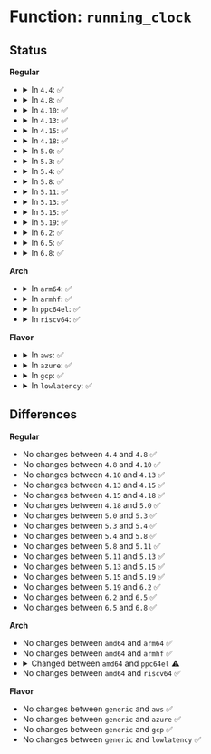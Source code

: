 # Function: <code>running_clock</code>

## Status
<b>Regular</b>
<ul>
<li>
<details>
<summary>In <code>4.4</code>: ✅</summary>

```c
u64 running_clock();
```

**Collision:** Unique Global

**Inline:** No

**Transformation:** False

**Instances:**

```
In kernel/sched/clock.c (ffffffff810b1530)
Location: kernel/sched/clock.c:432
Inline: False
Direct callers:
  - kernel/watchdog.c:watchdog
  - kernel/watchdog.c:watchdog_timer_fn
  - kernel/watchdog.c:watchdog_timer_fn
  - kernel/watchdog.c:watchdog_timer_fn
  - kernel/watchdog.c:watchdog_enable
```
**Symbols:**

```
ffffffff810b1530-ffffffff810b153b: running_clock (STB_WEAK)
```
</details>
</li>
<li>
<details>
<summary>In <code>4.8</code>: ✅</summary>

```c
u64 running_clock();
```

**Collision:** Unique Global

**Inline:** No

**Transformation:** False

**Instances:**

```
In kernel/sched/clock.c (ffffffff810b3fb0)
Location: kernel/sched/clock.c:391
Inline: False
Direct callers:
  - kernel/watchdog.c:watchdog
  - kernel/watchdog.c:watchdog_enable
  - kernel/watchdog.c:watchdog_timer_fn
  - kernel/watchdog.c:watchdog_timer_fn
  - kernel/watchdog.c:watchdog_timer_fn
```
**Symbols:**

```
ffffffff810b3fb0-ffffffff810b3fc2: running_clock (STB_WEAK)
```
</details>
</li>
<li>
<details>
<summary>In <code>4.10</code>: ✅</summary>

```c
u64 running_clock();
```

**Collision:** Unique Global

**Inline:** No

**Transformation:** False

**Instances:**

```
In kernel/sched/clock.c (ffffffff810ba5f0)
Location: kernel/sched/clock.c:391
Inline: False
Direct callers:
  - kernel/watchdog.c:watchdog
  - kernel/watchdog.c:watchdog_enable
  - kernel/watchdog.c:watchdog_timer_fn
  - kernel/watchdog.c:watchdog_timer_fn
  - kernel/watchdog.c:watchdog_timer_fn
```
**Symbols:**

```
ffffffff810ba5f0-ffffffff810ba602: running_clock (STB_WEAK)
```
</details>
</li>
<li>
<details>
<summary>In <code>4.13</code>: ✅</summary>

```c
u64 running_clock();
```

**Collision:** Unique Global

**Inline:** No

**Transformation:** False

**Instances:**

```
In kernel/sched/clock.c (ffffffff810b4e70)
Location: kernel/sched/clock.c:467
Inline: False
Direct callers:
  - kernel/watchdog.c:watchdog
  - kernel/watchdog.c:watchdog_enable
  - kernel/watchdog.c:watchdog_timer_fn
  - kernel/watchdog.c:watchdog_timer_fn
  - kernel/watchdog.c:watchdog_timer_fn
```
**Symbols:**

```
ffffffff810b4e70-ffffffff810b4e82: running_clock (STB_WEAK)
```
</details>
</li>
<li>
<details>
<summary>In <code>4.15</code>: ✅</summary>

```c
u64 running_clock();
```

**Collision:** Unique Global

**Inline:** No

**Transformation:** False

**Instances:**

```
In kernel/sched/clock.c (ffffffff810bc160)
Location: kernel/sched/clock.c:467
Inline: False
Direct callers:
  - kernel/watchdog.c:watchdog
  - kernel/watchdog.c:watchdog_enable
  - kernel/watchdog.c:watchdog_timer_fn
  - kernel/watchdog.c:watchdog_timer_fn
  - kernel/watchdog.c:watchdog_timer_fn
```
**Symbols:**

```
ffffffff810bc160-ffffffff810bc172: running_clock (STB_WEAK)
```
</details>
</li>
<li>
<details>
<summary>In <code>4.18</code>: ✅</summary>

```c
u64 running_clock();
```

**Collision:** Unique Global

**Inline:** No

**Transformation:** False

**Instances:**

```
In kernel/sched/clock.c (ffffffff810c37f0)
Location: kernel/sched/clock.c:455
Inline: False
Direct callers:
  - kernel/watchdog.c:watchdog
  - kernel/watchdog.c:watchdog_enable
  - kernel/watchdog.c:watchdog_timer_fn
  - kernel/watchdog.c:watchdog_timer_fn
  - kernel/watchdog.c:watchdog_timer_fn
```
**Symbols:**

```
ffffffff810c37f0-ffffffff810c3802: running_clock (STB_WEAK)
```
</details>
</li>
<li>
<details>
<summary>In <code>5.0</code>: ✅</summary>

```c
u64 running_clock();
```

**Collision:** Unique Global

**Inline:** No

**Transformation:** False

**Instances:**

```
In kernel/sched/clock.c (ffffffff810ccab0)
Location: kernel/sched/clock.c:478
Inline: False
Direct callers:
  - kernel/watchdog.c:watchdog_enable
  - kernel/watchdog.c:watchdog_timer_fn
  - kernel/watchdog.c:watchdog_timer_fn
  - kernel/watchdog.c:watchdog_timer_fn
  - kernel/watchdog.c:softlockup_fn
```
**Symbols:**

```
ffffffff810ccab0-ffffffff810ccac2: running_clock (STB_WEAK)
```
</details>
</li>
<li>
<details>
<summary>In <code>5.3</code>: ✅</summary>

```c
u64 running_clock();
```

**Collision:** Unique Global

**Inline:** No

**Transformation:** False

**Instances:**

```
In kernel/sched/clock.c (ffffffff810d4ea0)
Location: kernel/sched/clock.c:479
Inline: False
Direct callers:
  - kernel/watchdog.c:watchdog_enable
  - kernel/watchdog.c:watchdog_timer_fn
  - kernel/watchdog.c:watchdog_timer_fn
  - kernel/watchdog.c:watchdog_timer_fn
  - kernel/watchdog.c:softlockup_fn
```
**Symbols:**

```
ffffffff810d4ea0-ffffffff810d4eb2: running_clock (STB_WEAK)
```
</details>
</li>
<li>
<details>
<summary>In <code>5.4</code>: ✅</summary>

```c
u64 running_clock();
```

**Collision:** Unique Global

**Inline:** No

**Transformation:** False

**Instances:**

```
In kernel/sched/clock.c (ffffffff810df460)
Location: kernel/sched/clock.c:479
Inline: False
Direct callers:
  - kernel/watchdog.c:watchdog_enable
  - kernel/watchdog.c:watchdog_timer_fn
  - kernel/watchdog.c:watchdog_timer_fn
  - kernel/watchdog.c:watchdog_timer_fn
  - kernel/watchdog.c:softlockup_fn
```
**Symbols:**

```
ffffffff810df460-ffffffff810df472: running_clock (STB_WEAK)
```
</details>
</li>
<li>
<details>
<summary>In <code>5.8</code>: ✅</summary>

```c
u64 running_clock();
```

**Collision:** Unique Global

**Inline:** No

**Transformation:** False

**Instances:**

```
In kernel/sched/clock.c (ffffffff810e77b0)
Location: kernel/sched/clock.c:479
Inline: False
Direct callers:
  - kernel/watchdog.c:watchdog_enable
  - kernel/watchdog.c:watchdog_timer_fn
  - kernel/watchdog.c:watchdog_timer_fn
  - kernel/watchdog.c:softlockup_fn
```
**Symbols:**

```
ffffffff810e77b0-ffffffff810e77c2: running_clock (STB_WEAK)
```
</details>
</li>
<li>
<details>
<summary>In <code>5.11</code>: ✅</summary>

```c
u64 running_clock();
```

**Collision:** Unique Global

**Inline:** No

**Transformation:** False

**Instances:**

```
In kernel/sched/clock.c (ffffffff810e53f0)
Location: kernel/sched/clock.c:479
Inline: False
Direct callers:
  - kernel/watchdog.c:watchdog_enable
  - kernel/watchdog.c:watchdog_timer_fn
  - kernel/watchdog.c:watchdog_timer_fn
  - kernel/watchdog.c:softlockup_fn
```
**Symbols:**

```
ffffffff810e53f0-ffffffff810e5402: running_clock (STB_WEAK)
```
</details>
</li>
<li>
<details>
<summary>In <code>5.13</code>: ✅</summary>

```c
u64 running_clock();
```

**Collision:** Unique Global

**Inline:** No

**Transformation:** False

**Instances:**

```
In kernel/sched/clock.c (ffffffff810e73a0)
Location: kernel/sched/clock.c:479
Inline: False
Direct callers:
  - kernel/watchdog.c:watchdog_enable
  - kernel/watchdog.c:watchdog_enable
  - kernel/watchdog.c:watchdog_timer_fn
  - kernel/watchdog.c:watchdog_timer_fn
  - kernel/watchdog.c:watchdog_timer_fn
  - kernel/watchdog.c:softlockup_fn
  - kernel/watchdog.c:softlockup_fn
```
**Symbols:**

```
ffffffff810e73a0-ffffffff810e73b2: running_clock (STB_WEAK)
```
</details>
</li>
<li>
<details>
<summary>In <code>5.15</code>: ✅</summary>

```c
u64 running_clock();
```

**Collision:** Unique Global

**Inline:** No

**Transformation:** False

**Instances:**

```
In kernel/sched/clock.c (ffffffff810fe9b0)
Location: kernel/sched/clock.c:479
Inline: False
Direct callers:
  - kernel/watchdog.c:watchdog_enable
  - kernel/watchdog.c:watchdog_enable
  - kernel/watchdog.c:watchdog_timer_fn
  - kernel/watchdog.c:watchdog_timer_fn
  - kernel/watchdog.c:watchdog_timer_fn
  - kernel/watchdog.c:softlockup_fn
  - kernel/watchdog.c:softlockup_fn
```
**Symbols:**

```
ffffffff810fe9b0-ffffffff810fe9c2: running_clock (STB_WEAK)
```
</details>
</li>
<li>
<details>
<summary>In <code>5.19</code>: ✅</summary>

```c
u64 running_clock();
```

**Collision:** Unique Global

**Inline:** No

**Transformation:** False

**Instances:**

```
In kernel/sched/build_utility.c (ffffffff81145460)
Location: kernel/sched/clock.c:477
Inline: False
Direct callers:
  - kernel/watchdog.c:watchdog_enable
  - kernel/watchdog.c:watchdog_enable
  - kernel/watchdog.c:watchdog_timer_fn
  - kernel/watchdog.c:watchdog_timer_fn
  - kernel/watchdog.c:watchdog_timer_fn
  - kernel/watchdog.c:softlockup_fn
  - kernel/watchdog.c:softlockup_fn
```
**Symbols:**

```
ffffffff81145460-ffffffff81145478: running_clock (STB_WEAK)
```
</details>
</li>
<li>
<details>
<summary>In <code>6.2</code>: ✅</summary>

```c
u64 running_clock();
```

**Collision:** Unique Global

**Inline:** No

**Transformation:** False

**Instances:**

```
In kernel/sched/build_utility.c (ffffffff811725a0)
Location: kernel/sched/clock.c:477
Inline: False
Direct callers:
  - kernel/watchdog.c:watchdog_enable
  - kernel/watchdog.c:watchdog_enable
  - kernel/watchdog.c:watchdog_timer_fn
  - kernel/watchdog.c:watchdog_timer_fn
  - kernel/watchdog.c:watchdog_timer_fn
  - kernel/watchdog.c:softlockup_fn
  - kernel/watchdog.c:softlockup_fn
```
**Symbols:**

```
ffffffff811725a0-ffffffff811725b8: running_clock (STB_WEAK)
```
</details>
</li>
<li>
<details>
<summary>In <code>6.5</code>: ✅</summary>

```c
u64 running_clock();
```

**Collision:** Unique Global

**Inline:** No

**Transformation:** False

**Instances:**

```
In kernel/sched/build_utility.c (ffffffff81183600)
Location: kernel/sched/clock.c:502
Inline: False
Direct callers:
  - kernel/watchdog.c:watchdog_enable
  - kernel/watchdog.c:watchdog_enable
  - kernel/watchdog.c:watchdog_timer_fn
  - kernel/watchdog.c:watchdog_timer_fn
  - kernel/watchdog.c:watchdog_timer_fn
  - kernel/watchdog.c:softlockup_fn
  - kernel/watchdog.c:softlockup_fn
```
**Symbols:**

```
ffffffff81183600-ffffffff8118362a: running_clock (STB_WEAK)
```
</details>
</li>
<li>
<details>
<summary>In <code>6.8</code>: ✅</summary>

```c
u64 running_clock();
```

**Collision:** Unique Global

**Inline:** No

**Transformation:** False

**Instances:**

```
In kernel/sched/build_utility.c (ffffffff81191d40)
Location: kernel/sched/clock.c:502
Inline: False
Direct callers:
  - kernel/watchdog.c:watchdog_enable
  - kernel/watchdog.c:watchdog_enable
  - kernel/watchdog.c:watchdog_timer_fn
  - kernel/watchdog.c:watchdog_timer_fn
  - kernel/watchdog.c:watchdog_timer_fn
  - kernel/watchdog.c:softlockup_fn
  - kernel/watchdog.c:softlockup_fn
```
**Symbols:**

```
ffffffff81191d40-ffffffff81191d6a: running_clock (STB_WEAK)
```
</details>
</li>
</ul>
<b>Arch</b>
<ul>
<li>
<details>
<summary>In <code>arm64</code>: ✅</summary>

```c
u64 running_clock();
```

**Collision:** Unique Global

**Inline:** No

**Transformation:** False

**Instances:**

```
In kernel/sched/clock.c (ffff80001013ed08)
Location: kernel/sched/clock.c:479
Inline: False
Direct callers:
  - kernel/watchdog.c:watchdog_timer_fn
  - kernel/watchdog.c:__touch_watchdog
```
**Symbols:**

```
ffff80001013ed08-ffff80001013ed1c: running_clock (STB_WEAK)
```
</details>
</li>
<li>
<details>
<summary>In <code>armhf</code>: ✅</summary>

```c
u64 running_clock();
```

**Collision:** Unique Global

**Inline:** No

**Transformation:** False

**Instances:**

```
In kernel/sched/clock.c (c038ec04)
Location: kernel/sched/clock.c:479
Inline: False
Direct callers:
  - kernel/watchdog.c:watchdog_timer_fn
  - kernel/watchdog.c:__touch_watchdog
```
**Symbols:**

```
c038ec04-c038ec18: running_clock (STB_WEAK)
```
</details>
</li>
<li>
<details>
<summary>In <code>ppc64el</code>: ✅</summary>

```c
long long unsigned int running_clock();
```

**Collision:** Unique Global

**Inline:** No

**Transformation:** False

**Instances:**

```
In arch/powerpc/kernel/time.c (c00000000002be20)
Location: arch/powerpc/kernel/time.c:737
Inline: False
Direct callers:
  - kernel/watchdog.c:watchdog_enable
  - kernel/watchdog.c:watchdog_timer_fn
  - kernel/watchdog.c:watchdog_timer_fn
  - kernel/watchdog.c:watchdog_timer_fn
  - kernel/watchdog.c:softlockup_fn
```
**Symbols:**

```
c00000000002be20-c00000000002befc: running_clock (STB_GLOBAL)
```
</details>
</li>
<li>
<details>
<summary>In <code>riscv64</code>: ✅</summary>

```c
u64 running_clock();
```

**Collision:** Unique Global

**Inline:** No

**Transformation:** False

**Instances:**

```
In kernel/sched/clock.c (ffffffe0000ed50c)
Location: kernel/sched/clock.c:479
Inline: False
Direct callers:
  - kernel/watchdog.c:watchdog_timer_fn
  - kernel/watchdog.c:__touch_watchdog
```
**Symbols:**

```
ffffffe0000ed50c-ffffffe0000ed524: running_clock (STB_WEAK)
```
</details>
</li>
</ul>
<b>Flavor</b>
<ul>
<li>
<details>
<summary>In <code>aws</code>: ✅</summary>

```c
u64 running_clock();
```

**Collision:** Unique Global

**Inline:** No

**Transformation:** False

**Instances:**

```
In kernel/sched/clock.c (ffffffff810d9650)
Location: kernel/sched/clock.c:479
Inline: False
Direct callers:
  - kernel/watchdog.c:watchdog_enable
  - kernel/watchdog.c:watchdog_timer_fn
  - kernel/watchdog.c:watchdog_timer_fn
  - kernel/watchdog.c:watchdog_timer_fn
  - kernel/watchdog.c:softlockup_fn
```
**Symbols:**

```
ffffffff810d9650-ffffffff810d9662: running_clock (STB_WEAK)
```
</details>
</li>
<li>
<details>
<summary>In <code>azure</code>: ✅</summary>

```c
u64 running_clock();
```

**Collision:** Unique Global

**Inline:** No

**Transformation:** False

**Instances:**

```
In kernel/sched/clock.c (ffffffff810c8030)
Location: kernel/sched/clock.c:479
Inline: False
Direct callers:
  - kernel/watchdog.c:watchdog_enable
  - kernel/watchdog.c:watchdog_timer_fn
  - kernel/watchdog.c:watchdog_timer_fn
  - kernel/watchdog.c:watchdog_timer_fn
  - kernel/watchdog.c:softlockup_fn
```
**Symbols:**

```
ffffffff810c8030-ffffffff810c8042: running_clock (STB_WEAK)
```
</details>
</li>
<li>
<details>
<summary>In <code>gcp</code>: ✅</summary>

```c
u64 running_clock();
```

**Collision:** Unique Global

**Inline:** No

**Transformation:** False

**Instances:**

```
In kernel/sched/clock.c (ffffffff810d5990)
Location: kernel/sched/clock.c:479
Inline: False
Direct callers:
  - kernel/watchdog.c:watchdog_enable
  - kernel/watchdog.c:watchdog_timer_fn
  - kernel/watchdog.c:watchdog_timer_fn
  - kernel/watchdog.c:watchdog_timer_fn
  - kernel/watchdog.c:softlockup_fn
```
**Symbols:**

```
ffffffff810d5990-ffffffff810d59a2: running_clock (STB_WEAK)
```
</details>
</li>
<li>
<details>
<summary>In <code>lowlatency</code>: ✅</summary>

```c
u64 running_clock();
```

**Collision:** Unique Global

**Inline:** No

**Transformation:** False

**Instances:**

```
In kernel/sched/clock.c (ffffffff810e1280)
Location: kernel/sched/clock.c:479
Inline: False
Direct callers:
  - kernel/watchdog.c:watchdog_enable
  - kernel/watchdog.c:watchdog_timer_fn
  - kernel/watchdog.c:watchdog_timer_fn
  - kernel/watchdog.c:watchdog_timer_fn
  - kernel/watchdog.c:softlockup_fn
```
**Symbols:**

```
ffffffff810e1280-ffffffff810e1292: running_clock (STB_WEAK)
```
</details>
</li>
</ul>

## Differences
<b>Regular</b>
<ul>
<li>
No changes between <code>4.4</code> and <code>4.8</code> ✅
</li>
<li>
No changes between <code>4.8</code> and <code>4.10</code> ✅
</li>
<li>
No changes between <code>4.10</code> and <code>4.13</code> ✅
</li>
<li>
No changes between <code>4.13</code> and <code>4.15</code> ✅
</li>
<li>
No changes between <code>4.15</code> and <code>4.18</code> ✅
</li>
<li>
No changes between <code>4.18</code> and <code>5.0</code> ✅
</li>
<li>
No changes between <code>5.0</code> and <code>5.3</code> ✅
</li>
<li>
No changes between <code>5.3</code> and <code>5.4</code> ✅
</li>
<li>
No changes between <code>5.4</code> and <code>5.8</code> ✅
</li>
<li>
No changes between <code>5.8</code> and <code>5.11</code> ✅
</li>
<li>
No changes between <code>5.11</code> and <code>5.13</code> ✅
</li>
<li>
No changes between <code>5.13</code> and <code>5.15</code> ✅
</li>
<li>
No changes between <code>5.15</code> and <code>5.19</code> ✅
</li>
<li>
No changes between <code>5.19</code> and <code>6.2</code> ✅
</li>
<li>
No changes between <code>6.2</code> and <code>6.5</code> ✅
</li>
<li>
No changes between <code>6.5</code> and <code>6.8</code> ✅
</li>
</ul>
<b>Arch</b>
<ul>
<li>
No changes between <code>amd64</code> and <code>arm64</code> ✅
</li>
<li>
No changes between <code>amd64</code> and <code>armhf</code> ✅
</li>
<li>
<details>
<summary>Changed between <code>amd64</code> and <code>ppc64el</code> ⚠️</summary>
<ul>
<li>
<b>Return type changed. </b>
<code>u64</code> ➡️ <code>long long unsigned int</code>
</li>
</ul>
</details>
</li>
<li>
No changes between <code>amd64</code> and <code>riscv64</code> ✅
</li>
</ul>
<b>Flavor</b>
<ul>
<li>
No changes between <code>generic</code> and <code>aws</code> ✅
</li>
<li>
No changes between <code>generic</code> and <code>azure</code> ✅
</li>
<li>
No changes between <code>generic</code> and <code>gcp</code> ✅
</li>
<li>
No changes between <code>generic</code> and <code>lowlatency</code> ✅
</li>
</ul>
